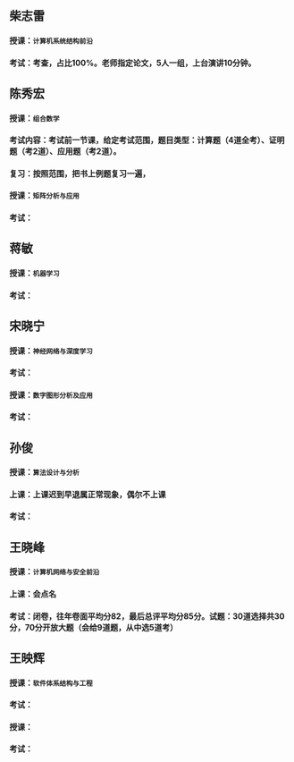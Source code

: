## 柴志雷
  #### 授课：` 计算机系统结构前沿 `
  #### 考试：考查，占比100%。老师指定论文，5人一组，上台演讲10分钟。


## 陈秀宏
  #### 授课：` 组合数学 `
  #### 考试内容：考试前一节课，给定考试范围，题目类型：计算题（4道全考）、证明题（考2道）、应用题（考2道）。
  #### 复习：按照范围，把书上例题复习一遍，

  #### 授课：` 矩阵分析与应用 `
  #### 考试：

## 蒋敏
  #### 授课：` 机器学习 `
  #### 考试：


## 宋晓宁
  #### 授课：` 神经网络与深度学习 `
  #### 考试：
  #### 授课：` 数字图形分析及应用 `
  #### 考试：


## 孙俊
  #### 授课：` 算法设计与分析 `
  #### 上课：上课迟到早退属正常现象，偶尔不上课
  #### 考试：


## 王晓峰
  #### 授课：` 计算机网络与安全前沿 `
  #### 上课：会点名
  #### 考试：闭卷，往年卷面平均分82，最后总评平均分85分。试题：30道选择共30分，70分开放大题（会给9道题，从中选5道考）


## 王映辉
  #### 授课：` 软件体系结构与工程 ` 
  #### 考试：

  #### 授课：
  #### 考试：
